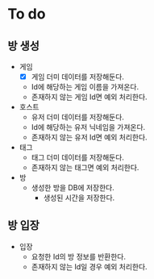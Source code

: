 # To do

## 방 생성

- 게임
    - [x] 게임 더미 데이터를 저장해둔다.
    - Id에 해당하는 게임 이름을 가져온다.  
    - 존재하지 않는 게임 Id면 예외 처리한다.
- 호스트
    - 유저 더미 데이터를 저장해둔다.
    - Id에 해당하는 유저 닉네임을 가져온다.
    - 존재하지 않는 유저 Id면 예외 처리한다.
- 태그
    - 태그 더미 데이터를 저장해둔다.
    - 존재하지 않는 태그면 예외 처리한다.
- 방
    - 생성한 방을 DB에 저장한다.
        - 생성된 시간을 저장한다.

## 방 입장

- 입장
    - 요청한 Id의 방 정보를 반환한다.
    - 존재하지 않는 Id일 경우 예외 처리한다.